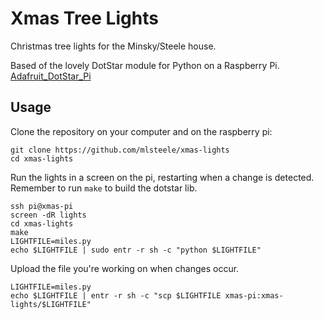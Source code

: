 # Xmas Tree Lights

Christmas tree lights for the Minsky/Steele house.

Based of the lovely DotStar module for Python on a Raspberry Pi.
[Adafruit_DotStar_Pi](https://github.com/adafruit/Adafruit_DotStar_Pi)

## Usage

Clone the repository on your computer and on the raspberry pi:

```shell
git clone https://github.com/mlsteele/xmas-lights
cd xmas-lights
```

Run the lights in a screen on the pi, restarting when a change is detected.
Remember to run `make` to build the dotstar lib.
```shell
ssh pi@xmas-pi
screen -dR lights
cd xmas-lights
make
LIGHTFILE=miles.py
echo $LIGHTFILE | sudo entr -r sh -c "python $LIGHTFILE"
```

Upload the file you're working on when changes occur.

```shell
LIGHTFILE=miles.py
echo $LIGHTFILE | entr -r sh -c "scp $LIGHTFILE xmas-pi:xmas-lights/$LIGHTFILE"
```
